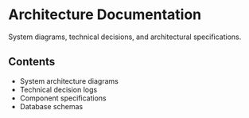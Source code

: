 # Architecture Documentation

System diagrams, technical decisions, and architectural specifications.

## Contents
- System architecture diagrams
- Technical decision logs
- Component specifications
- Database schemas
